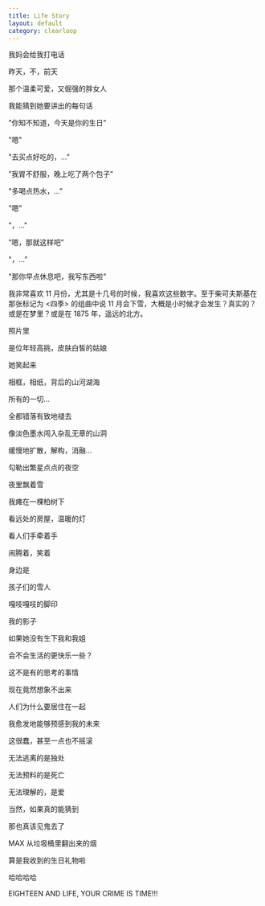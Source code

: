 ```yaml
---
title: Life Story
layout: default
category: clearloop
---
```


我妈会给我打电话

昨天，不，前天

那个温柔可爱，又倔强的胖女人

我能猜到她要讲出的每句话

"你知不知道，今天是你的生日”

"嗯"

"去买点好吃的，…”

”我胃不舒服，晚上吃了两个包子”

"多喝点热水，…”

"嗯"

”，..."

”嗯，那就这样吧"

"，…”

"那你早点休息吧，我写东西啦"

我非常喜欢 11 月份，尤其是十几号的时候，我喜欢这些数字。至于柴可夫斯基在那张标记为 <四季> 的组曲中说 11 月会下雪，大概是小时候才会发生？真实的？或是在梦里？或是在 1875 年，遥远的北方。

照片里

是位年轻高挑，皮肤白皙的姑娘

她笑起来

相框，相纸，背后的山河湖海

所有的一切...

全都错落有致地褪去

像淡色墨水闯入杂乱无章的山洞

缓慢地扩散，解构，消融...

勾勒出繁星点点的夜空

夜里飘着雪

我瘫在一棵柏树下

看远处的房屋，温暖的灯

看人们手牵着手

闹腾着，笑着

身边是

孩子们的雪人

嘎吱嘎吱的脚印

我的影子

如果她没有生下我和我姐

会不会生活的更快乐一些？

这不是有的思考的事情

现在竟然想象不出来

人们为什么要居住在一起

我愈发地能够预感到我的未来

这很蠢，甚至一点也不摇滚

无法逃离的是独处

无法预料的是死亡

无法理解的，是爱

当然，如果真的能猜到

那也真该见鬼去了

MAX 从垃圾桶里翻出来的烟

算是我收到的生日礼物啦

哈哈哈哈

EIGHTEEN AND LIFE, YOUR CRIME IS TIME!!!
